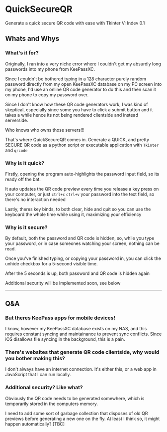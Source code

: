 # QuickSecureQR
Generate a quick secure QR code with ease with Tkinter
V: Indev 0.1

[//]: # (add gui images here)

## Whats and Whys

### What's it for?
Originally, I ran into a very niche error where I couldn't get my absurdly long passwords into my phone from KeePassXC.

Since I couldn't be bothered typing in a 128 character purely random password directly from my open KeePassXC database on my PC screen into my phone, I'd use an online QR code generator to do this and then scan it on my phone to copy my password over.

Since I don't know how these QR code generators work, I was kind of skeptical, especially since some you have to click a submit button and it takes a while hence its not being rendered clientside and instead serverside.

Who knows who owns those servers!!!

That's where QuickSecureQR comes in. Generate a QUICK, and pretty SECURE QR code as a python script or executable application with `Tkinter` and `qrcode`

### Why is it quick?
Firstly, opening the program auto-highlights the password input field, so its ready off the bat.

It auto updates the QR code preview every time you release a key press on your computer, or just `ctrl+c` `ctrl+v` your password into the text field, so there's no interaction needed

Lastly, theres key binds, to both clear, hide and quit so you can use the keyboard the whole time while using it, maximizing your efficiency

### Why is it secure?
By default, both the password and QR code is hidden, so, while you type your password, or in case someones watching your screen, nothing can be read.

Once you've finished typing, or copying your password in, you can click the unhide checkbox for a 5-second visible time.

After the 5 seconds is up, both password and QR code is hidden again

Additional security will be implemented soon, see below

---
## Q&A

### But theres KeePass apps for mobile devices!
I know, however my KeePassXC database exists on my NAS, and this requires constant syncing and maintainance to prevent sync conflicts. Since iOS disallows file syncing in the background, this is a pain.

### There's websites that generate QR code clientside, why would you bother making this?
I don't always have an internet connection. It's either this, or a web app in JavaScript that I can run locally.

### Additional security? Like what?
Obviously the QR code needs to be generated somewhere, which is temporarily stored in the computers memory.

I need to add some sort of garbage collection that disposes of old QR previews before generating a new one on the fly. At least I think so, it might happen automatically? [TBC]

